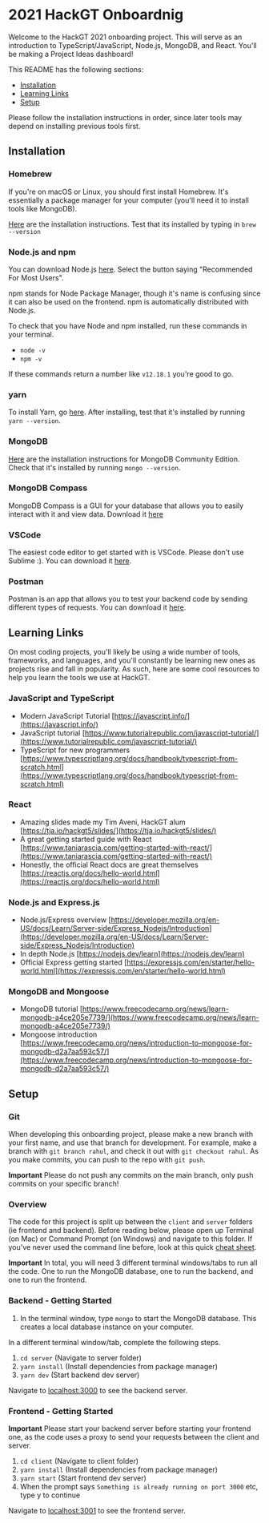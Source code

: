 # 2021 HackGT Onboardnig

Welcome to the HackGT 2021 onboarding project. This will serve as an introduction to TypeScript/JavaScript, Node.js, MongoDB, and React. You'll be making a Project Ideas dashboard!

This README has the following sections:
- [Installation](#Installation)
- [Learning Links](#Learning-Links)
- [Setup](#Setup)

Please follow the installation instructions in order, since later tools may depend on installing previous tools first.

## Installation

### Homebrew

If you're on macOS or Linux, you should first install Homebrew. It's essentially a package manager for your computer (you'll need it to install tools like MongoDB).

[Here](https://brew.sh/) are the installation instructions. Test that its installed by typing in `brew --version`

### Node.js and npm

You can download Node.js [here](https://nodejs.org/en/). Select the button saying "Recommended For Most Users".

npm stands for Node Package Manager, though it's name is confusing since it can also be used on the frontend. npm is automatically distributed with Node.js.
 
To check that you have Node and npm installed, run these commands in your terminal.
- `node -v`
- `npm -v`

If these commands return a number like `v12.18.1` you're good to go.

### yarn

To install Yarn, go [here](https://classic.yarnpkg.com/en/docs/install). After installing, test that it's installed by running `yarn --version`.

### MongoDB

[Here](https://docs.mongodb.com/manual/administration/install-community/) are the installation instructions for MongoDB Community Edition. Check that it's installed by running `mongo --version`.

### MongoDB Compass

MongoDB Compass is a GUI for your database that allows you to easily interact with it and view data. Download it [here](https://www.mongodb.com/try/download/compass)

### VSCode

The easiest code editor to get started with is VSCode. Please don't use Sublime :). You can download it [here](https://code.visualstudio.com/download).

### Postman

Postman is an app that allows you to test your backend code by sending different types of requests. You can download it [here](https://www.postman.com/downloads/).

## Learning Links

On most coding projects, you'll likely be using a wide number of tools, frameworks, and languages, and you'll constantly be learning new ones as projects rise and fall in popularity. As such, here are some cool resources to help you learn the tools we use at HackGT.

### JavaScript and TypeScript
- Modern JavaScript Tutorial [https://javascript.info/](https://javascript.info/)
- JavaScript tutorial [https://www.tutorialrepublic.com/javascript-tutorial/](https://www.tutorialrepublic.com/javascript-tutorial/)
- TypeScript for new programmers [https://www.typescriptlang.org/docs/handbook/typescript-from-scratch.html](https://www.typescriptlang.org/docs/handbook/typescript-from-scratch.html)

### React
- Amazing slides made my Tim Aveni, HackGT alum [https://tja.io/hackgt5/slides/](https://tja.io/hackgt5/slides/)
- A great getting started guide with React [https://www.taniarascia.com/getting-started-with-react/](https://www.taniarascia.com/getting-started-with-react/)
- Honestly, the official React docs are great themselves [https://reactjs.org/docs/hello-world.html](https://reactjs.org/docs/hello-world.html)

### Node.js and Express.js
- Node.js/Express overview [https://developer.mozilla.org/en-US/docs/Learn/Server-side/Express_Nodejs/Introduction](https://developer.mozilla.org/en-US/docs/Learn/Server-side/Express_Nodejs/Introduction)
- In depth Node.js [https://nodejs.dev/learn](https://nodejs.dev/learn)
- Official Express getting started [https://expressjs.com/en/starter/hello-world.html](https://expressjs.com/en/starter/hello-world.html)

### MongoDB and Mongoose
- MongoDB tutorial [https://www.freecodecamp.org/news/learn-mongodb-a4ce205e7739/](https://www.freecodecamp.org/news/learn-mongodb-a4ce205e7739/)
- Mongoose introduction [https://www.freecodecamp.org/news/introduction-to-mongoose-for-mongodb-d2a7aa593c57/](https://www.freecodecamp.org/news/introduction-to-mongoose-for-mongodb-d2a7aa593c57/)

## Setup

### Git

When developing this onboarding project, please make a new branch with your first name, and use that branch for development. For example, make a branch with `git branch rahul`, and check it out with `git checkout rahul`. As you make commits, you can push to the repo with `git push`.

**Important** Please do not push any commits on the main branch, only push commits on your specific branch!

### Overview

The code for this project is split up between the `client` and `server` folders (ie frontend and backend). Before reading below, please open up Terminal (on Mac) or Command Prompt (on Windows) and navigate to this folder. If you've never used the command line before, look at this quick [cheat sheet](https://enexdi.sciencesconf.org/data/pages/windows_vs_mac_commands_1.pdf).

**Important** In total, you will need 3 different terminal windows/tabs to run all the code. One to run the MongoDB database, one to run the backend, and one to run the frontend.

### Backend - Getting Started
1. In the terminal window, type `mongo` to start the MongoDB database. This creates a local database instance on your computer.

In a different terminal window/tab, complete the following steps.

1. `cd server` (Navigate to server folder)
2. `yarn install` (Install dependencies from package manager)
3. `yarn dev` (Start backend dev server)

Navigate to [localhost:3000](localhost:3000) to see the backend server.

### Frontend - Getting Started

**Important** Please start your backend server before starting your frontend one, as the code uses a proxy to send your requests between the client and server.

1. `cd client` (Navigate to client folder)
2. `yarn install` (Install dependencies from package manager)
3. `yarn start` (Start frontend dev server)
4. When the prompt says `Something is already running on port 3000` etc, type y to continue

Navigate to [localhost:3001](localhost:3001) to see the frontend server.
